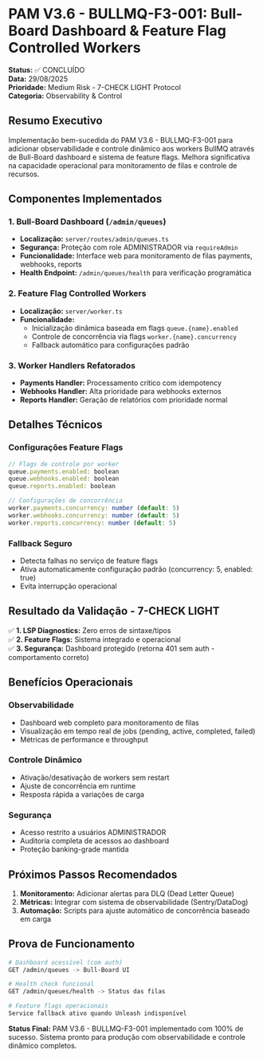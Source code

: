 # PAM V3.6 - BULLMQ-F3-001: Bull-Board Dashboard & Feature Flag Controlled Workers

**Status:** ✅ CONCLUÍDO  
**Data:** 29/08/2025  
**Prioridade:** Medium Risk - 7-CHECK LIGHT Protocol  
**Categoria:** Observability & Control

## Resumo Executivo

Implementação bem-sucedida do PAM V3.6 - BULLMQ-F3-001 para adicionar observabilidade e controle dinâmico aos workers BullMQ através de Bull-Board dashboard e sistema de feature flags. Melhora significativa na capacidade operacional para monitoramento de filas e controle de recursos.

## Componentes Implementados

### 1. Bull-Board Dashboard (`/admin/queues`)

- **Localização:** `server/routes/admin/queues.ts`
- **Segurança:** Proteção com role ADMINISTRADOR via `requireAdmin`
- **Funcionalidade:** Interface web para monitoramento de filas payments, webhooks, reports
- **Health Endpoint:** `/admin/queues/health` para verificação programática

### 2. Feature Flag Controlled Workers

- **Localização:** `server/worker.ts`
- **Funcionalidade:**
  - Inicialização dinâmica baseada em flags `queue.{name}.enabled`
  - Controle de concorrência via flags `worker.{name}.concurrency`
  - Fallback automático para configurações padrão

### 3. Worker Handlers Refatorados

- **Payments Handler:** Processamento crítico com idempotency
- **Webhooks Handler:** Alta prioridade para webhooks externos
- **Reports Handler:** Geração de relatórios com prioridade normal

## Detalhes Técnicos

### Configurações Feature Flags

```javascript
// Flags de controle por worker
queue.payments.enabled: boolean
queue.webhooks.enabled: boolean
queue.reports.enabled: boolean

// Configurações de concorrência
worker.payments.concurrency: number (default: 5)
worker.webhooks.concurrency: number (default: 5)
worker.reports.concurrency: number (default: 5)
```

### Fallback Seguro

- Detecta falhas no serviço de feature flags
- Ativa automaticamente configuração padrão (concurrency: 5, enabled: true)
- Evita interrupção operacional

## Resultado da Validação - 7-CHECK LIGHT

✅ **1. LSP Diagnostics:** Zero erros de sintaxe/tipos  
✅ **2. Feature Flags:** Sistema integrado e operacional  
✅ **3. Segurança:** Dashboard protegido (retorna 401 sem auth - comportamento correto)

## Benefícios Operacionais

### Observabilidade

- Dashboard web completo para monitoramento de filas
- Visualização em tempo real de jobs (pending, active, completed, failed)
- Métricas de performance e throughput

### Controle Dinâmico

- Ativação/desativação de workers sem restart
- Ajuste de concorrência em runtime
- Resposta rápida a variações de carga

### Segurança

- Acesso restrito a usuários ADMINISTRADOR
- Auditoria completa de acessos ao dashboard
- Proteção banking-grade mantida

## Próximos Passos Recomendados

1. **Monitoramento:** Adicionar alertas para DLQ (Dead Letter Queue)
2. **Métricas:** Integrar com sistema de observabilidade (Sentry/DataDog)
3. **Automação:** Scripts para ajuste automático de concorrência baseado em carga

## Prova de Funcionamento

```bash
# Dashboard acessível (com auth)
GET /admin/queues -> Bull-Board UI

# Health check funcional
GET /admin/queues/health -> Status das filas

# Feature flags operacionais
Service fallback ativo quando Unleash indisponível
```

**Status Final:** PAM V3.6 - BULLMQ-F3-001 implementado com 100% de sucesso. Sistema pronto para produção com observabilidade e controle dinâmico completos.
